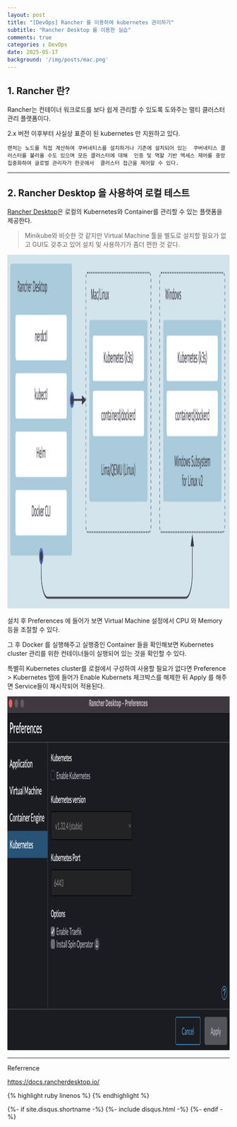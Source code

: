 ```yaml
---
layout: post
title: "[DevOps] Rancher 를 이용하여 kubernetes 관리하기"
subtitle: "Rancher Desktop 를 이용한 실습"
comments: true
categories : DevOps
date: 2025-05-17
background: '/img/posts/mac.png'
---
```


## 1. Rancher 란?   

Rancher는 컨테이너 워크로드를 보다 쉽게 관리할 수 있도록 도와주는 멀티 
클러스터 관리 플랫폼이다.   

2.x 버전 이후부터 사실상 표준이 된 kubernetes 만 지원하고 있다.  

`랜처는 노드를 직접 계산하여 쿠버네티스를 설치하거나 기존에 설치되어 있는 
쿠버네티스 클러스터를 불러올 수도 있으며 모든 클러스터에 대해 
인증 및 역할 기반 엑세스 제어를 중앙 집중화하여 글로벌 관리자가 한곳에서 
클러스터 접근을 제어할 수 있다.`   

- - - 

## 2. Rancher Desktop 을 사용하여 로컬 테스트   

[Rancher Desktop](https://docs.rancherdesktop.io/)은 로컬의 Kubernetes와 Container를 관리할 수 있는 플랫폼을 제공한다.   

> Minikube와 비슷한 것 같지만 Virtual Machine 툴을 별도로 설치할 필요가 없고 GUI도 
갖추고 있어 설치 및 사용하기가 좀더 편한 것 같다.   

<img src="/img/posts/dev-ops/스크린샷 2025-05-17 오후 2.03.12.png" width="800" height="800">   

설치 후 Preferences 에 들어가 보면 Virtual Machine 설정에서 CPU 와 Memory 등을 조절할 수 있다. 

그 후 Docker 를 실행해주고 실행중인 Container 들을 확인해보면 Kubernetes cluster 관리를 
위한 컨테이너들이 실행되어 있는 것을 확인할 수 있다.  

특별히 Kubernetes cluster를 로컬에서 구성하여 사용할 필요가 없다면 Preference > Kubernetes 탭에 
들어가 Enable Kubernets 체크박스를 해제한 뒤 Apply 를 해주면 Service들이 재시작되어 적용된다.   

<img src="/img/posts/dev-ops/스크린샷 2025-05-17 오후 2.17.41.png" width="800" height="800">

- - -
Referrence 

<https://docs.rancherdesktop.io/>   


{% highlight ruby linenos %}
{% endhighlight %}


{%- if site.disqus.shortname -%}
    {%- include disqus.html -%}
{%- endif -%}


